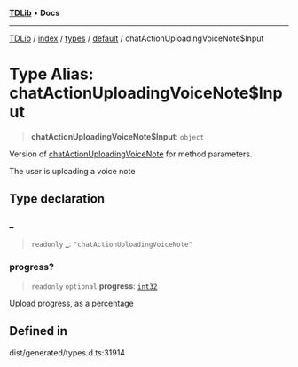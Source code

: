 [**TDLib**](../../../../../../README.md) • **Docs**

***

[TDLib](../../../../../../modules.md) / [index](../../../../../README.md) / [types](../../../README.md) / [default](../README.md) / chatActionUploadingVoiceNote$Input

# Type Alias: chatActionUploadingVoiceNote$Input

> **chatActionUploadingVoiceNote$Input**: `object`

Version of [chatActionUploadingVoiceNote](chatActionUploadingVoiceNote.md) for method parameters.

The user is uploading a voice note

## Type declaration

### \_

> `readonly` **\_**: `"chatActionUploadingVoiceNote"`

### progress?

> `readonly` `optional` **progress**: [`int32`](int32.md)

Upload progress, as a percentage

## Defined in

dist/generated/types.d.ts:31914
